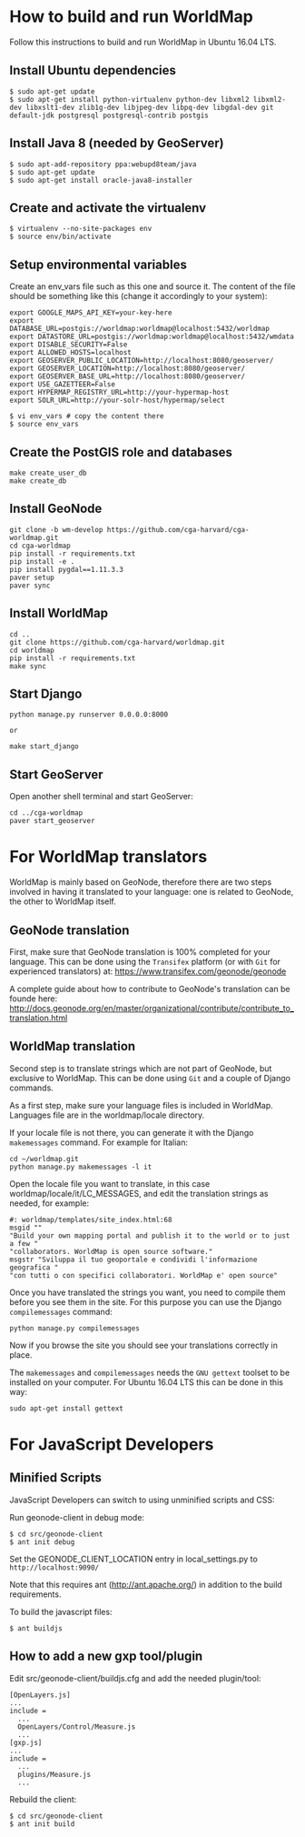 # How to build and run WorldMap

Follow this instructions to build and run WorldMap in Ubuntu 16.04 LTS.

## Install Ubuntu dependencies

```
$ sudo apt-get update
$ sudo apt-get install python-virtualenv python-dev libxml2 libxml2-dev libxslt1-dev zlib1g-dev libjpeg-dev libpq-dev libgdal-dev git default-jdk postgresql postgresql-contrib postgis
```

## Install Java 8 (needed by GeoServer)

```
$ sudo apt-add-repository ppa:webupd8team/java
$ sudo apt-get update
$ sudo apt-get install oracle-java8-installer
```

## Create and activate the virtualenv

```
$ virtualenv --no-site-packages env
$ source env/bin/activate
```

## Setup environmental variables

Create an env_vars file such as this one and source it. The content of the file should be something like this (change it accordingly to your system):

```
export GOOGLE_MAPS_API_KEY=your-key-here
export DATABASE_URL=postgis://worldmap:worldmap@localhost:5432/worldmap
export DATASTORE_URL=postgis://worldmap:worldmap@localhost:5432/wmdata
export DISABLE_SECURITY=False
export ALLOWED_HOSTS=localhost
export GEOSERVER_PUBLIC_LOCATION=http://localhost:8080/geoserver/
export GEOSERVER_LOCATION=http://localhost:8080/geoserver/
export GEOSERVER_BASE_URL=http://localhost:8080/geoserver/
export USE_GAZETTEER=False
export HYPERMAP_REGISTRY_URL=http://your-hypermap-host
export SOLR_URL=http://your-solr-host/hypermap/select
```

```
$ vi env_vars # copy the content there
$ source env_vars
```

## Create the PostGIS role and databases

```
make create_user_db
make create_db
```

## Install GeoNode

```
git clone -b wm-develop https://github.com/cga-harvard/cga-worldmap.git
cd cga-worldmap
pip install -r requirements.txt
pip install -e .
pip install pygdal==1.11.3.3
paver setup
paver sync
```

## Install WorldMap

```
cd ..
git clone https://github.com/cga-harvard/worldmap.git
cd worldmap
pip install -r requirements.txt
make sync
```

## Start Django

```
python manage.py runserver 0.0.0.0:8000

or

make start_django
```

## Start GeoServer

Open another shell terminal and start GeoServer:

```
cd ../cga-worldmap
paver start_geoserver
```

# For WorldMap translators

WorldMap is mainly based on GeoNode, therefore there are two steps involved in having it translated to your language: one is related to GeoNode, the other to WorldMap itself.

## GeoNode translation

First, make sure that GeoNode translation is 100% completed for your language. This can be done using the `Transifex` platform (or with `Git` for experienced translators) at: https://www.transifex.com/geonode/geonode

A complete guide about how to contribute to GeoNode's translation can be founde here: http://docs.geonode.org/en/master/organizational/contribute/contribute_to_translation.html

## WorldMap translation

Second step is to translate strings which are not part of GeoNode, but exclusive to WorldMap. This can be done using `Git` and a couple of Django commands.

As a first step, make sure your language files is included in WorldMap. Languages file are in the worldmap/locale directory.

If your locale file is not there, you can generate it with the Django `makemessages` command. For example for Italian:

```
cd ~/worldmap.git
python manage.py makemessages -l it
```

Open the locale file you want to translate, in this case worldmap/locale/it/LC_MESSAGES, and edit the translation strings as needed, for example:

```
#: worldmap/templates/site_index.html:68
msgid ""
"Build your own mapping portal and publish it to the world or to just a few "
"collaborators. WorldMap is open source software."
msgstr "Sviluppa il tuo geoportale e condividi l'informazione geografica "
"con tutti o con specifici collaboratori. WorldMap e' open source"
```

Once you have translated the strings you want, you need to compile them before you see them in the site. For this purpose you can use the Django `compilemessages` command:

```
python manage.py compilemessages
```

Now if you browse the site you should see your translations correctly in place.

The `makemessages` and `compilemessages` needs the `GNU gettext` toolset to be installed on your computer. For Ubuntu 16.04 LTS this can be done in this way:

```
sudo apt-get install gettext
```

# For JavaScript Developers

## Minified Scripts

JavaScript Developers can switch to using unminified scripts and CSS:

Run geonode-client in debug mode:

```
$ cd src/geonode-client
$ ant init debug
```

Set the GEONODE_CLIENT_LOCATION entry in local_settings.py to ``http://localhost:9090/``

Note that this requires ant (http://ant.apache.org/) in addition to the
build requirements.

To build the javascript files:

```
$ ant buildjs
```

## How to add a new gxp tool/plugin

Edit src/geonode-client/buildjs.cfg and add the needed plugin/tool:

```
[OpenLayers.js]
...
include =
  ...
  OpenLayers/Control/Measure.js
  ...
[gxp.js]
...
include =
  ...
  plugins/Measure.js
  ...
```

Rebuild the client:

```
$ cd src/geonode-client
$ ant init build
```
